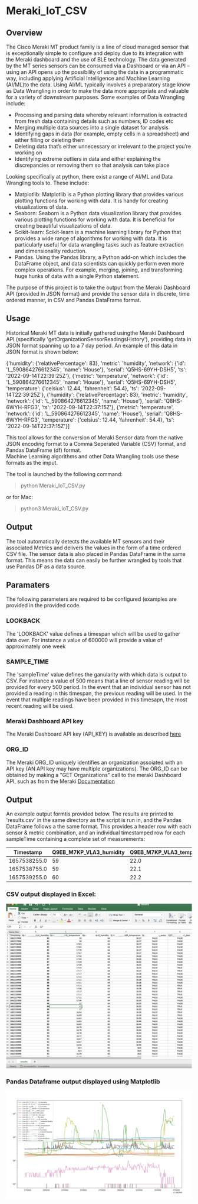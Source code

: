 # Meraki_IoT_CSV
## Overview
The Cisco Meraki MT product family is a line of cloud managed sensor that is exceptionally simple to configure and deploy due to its integration with the Meraki dashboard and the use of BLE technology. The data generated by the MT series sensors can be consumed via a Dashboard or via an API – using an API opens up the possibility of using the data in a programmatic way, including applying Artificial Intelligence and Machine Learning (AI/ML)to the data.
Using AI/ML typically involves a preparatory stage know as Data Wrangling in order to make the data more appropriate and valuable for a variety of downstream purposes.
Some examples of Data Wrangling include:
- Processing and parsing data whereby relevant information is extracted from fresh data containing details such as numbers, ID codes etc
- Merging multiple data sources into a single dataset for analysis
- Identifying gaps in data (for example, empty cells in a spreadsheet) and either filling or deleting them
- Deleting data that’s either unnecessary or irrelevant to the project you’re working on
- Identifying extreme outliers in data and either explaining the discrepancies or removing them so that analysis can take place

Looking specifically at python, there exist a range of AI/ML and Data Wrangling tools to. These include:


- Matplotlib: Matplotlib is a Python plotting library that provides various plotting functions for working with data. It is handy for creating visualizations of data.
- Seaborn: Seaborn is a Python data visualization library that provides various plotting functions for working with data. It is beneficial for creating beautiful visualizations of data.
- Scikit-learn: Scikit-learn is a machine learning library for Python that provides a wide range of algorithms for working with data. It is particularly useful for data wrangling tasks such as feature extraction and dimensionality reduction.
- Pandas. Using the Pandas library, a Python add-on which includes the DataFrame object, and data scientists can quickly perform even more complex operations. For example, merging, joining, and transforming huge hunks of data with a single Python statement.

The purpose of this project is to take the output from the Meraki Dashboard API (provided in JSON format) and provide the sensor data in discrete, time ordered manner, in CSV and Pandas DataFrame format. 


## Usage
Historical Meraki MT data is initially gathered usingthe Meraki Dashboard API (specifically 'getOrganizationSensorReadingsHistory'), providing data in JSON format spanning up to a 7 day period. An example of this data in JSON format is shown below:

 {'humidity': {'relativePercentage': 83},
  'metric': 'humidity',
  'network': {'id': 'L_590864276612345', 'name': 'House'},
  'serial': 'Q5HS-69YH-DSH5',
  'ts': '2022-09-14T22:39:25Z'},
 {'metric': 'temperature',
  'network': {'id': 'L_590864276612345', 'name': 'House'},
  'serial': 'Q5HS-69YH-DSH5',
  'temperature': {'celsius': 12.44, 'fahrenheit': 54.4},
  'ts': '2022-09-14T22:39:25Z'},
 {'humidity': {'relativePercentage': 83},
  'metric': 'humidity',
  'network': {'id': 'L_590864276612345', 'name': 'House'},
  'serial': 'Q8HS-6WYH-RFG3',
  'ts': '2022-09-14T22:37:15Z'},
 {'metric': 'temperature',
  'network': {'id': 'L_590864276612345', 'name': 'House'},
  'serial': 'Q8HS-6WYH-RFG3',
  'temperature': {'celsius': 12.44, 'fahrenheit': 54.4},
  'ts': '2022-09-14T22:37:15Z'}]



This tool allows for the conversion of Meraki Sensor data from the native JSON encoding format to a Comma Seperated Variable (CSV) format, and Pandas DataFrame (df) format.  
Machine Learning algorithms and other Data Wrangling tools use these formats as the imput.

The tool is launched by the following command:  
> python Meraki_IoT_CSV.py    

or for Mac:  
> python3 Meraki_IoT_CSV.py 


## Output
The tool automatically detects the available MT sensors and their associated Metrics and delivers the values in the form of a time ordered CSV file.  The sensor data is also placed in Pandas DataFrame in the same format. This means the data can easily be further wrangled by tools that use Pandas DF as a data source.

## Paramaters
The following parameters are required to be configured (examples are provided in the provided code.

### LOOKBACK
The 'LOOKBACK' value defines a timespan  which will be used to gather data over. For instance a value of 600000 will provide a value of approximately one week

### SAMPLE_TIME
The 'sampleTime' value defines the ganularity with which data is output to CSV. For instance a value of 500 means that a line of sensor reading will be provided for every 500 period. In the event that an individual sensor has not provided a reading in this timespan, the previous reading will be used. In the event that multiple readings have been provided in this timesapn, the most recent reading will be used.

### Meraki Dashboard API key
The Meraki Dashboard API key (API_KEY) is available as described [here](https://documentation.meraki.com/General_Administration/Other_Topics/Cisco_Meraki_Dashboard_API)

### ORG_ID
The Meraki ORG_ID uniquely identifies an organization assoiated with an API key (AN API key may have multiple organizations). The ORG_ID can be obtained by making a "GET Organizations" call to the meraki Dashboard API, such as from the Meraki [Documentation](https://developer.cisco.com/meraki/api-v1/#!get-organizations)

## Output

An example output formtis provided below. The results are printed to 'results.csv' in the same directory as the script is run in, and the Pandas DataFrame follows a the same format. This provides a header row with each sensor & metric combination, and an individual timestamped row for each sampleTime containing a complete set of measurements:

| Timestamp      | Q9EB_M7KP_VLA3_humidity |Q9EB_M7KP_VLA3_temperature| Q5MS_ISB7_PS83_water|
| ----------- | ----------- | ----------- | ----------- |
| 1657538255.0   | 59       |22.0|FALSE|
| 1657538755.0 |59       |22.1|FALSE|
|1657539255.0 | 60|22.2|FALSE|
### CSV output displayed in Excel:
![Output: CSV](images/xls.png)

### Pandas Dataframe output displayed using Matplotlib

![Output: Matplotlib](images/mat.png)
